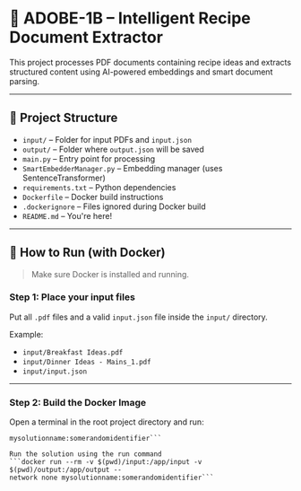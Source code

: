 # 🧠 ADOBE-1B – Intelligent Recipe Document Extractor

This project processes PDF documents containing recipe ideas and extracts structured content using AI-powered embeddings and smart document parsing.

---

## 📁 Project Structure

- `input/` – Folder for input PDFs and `input.json`
- `output/` – Folder where `output.json` will be saved
- `main.py` – Entry point for processing
- `SmartEmbedderManager.py` – Embedding manager (uses SentenceTransformer)
- `requirements.txt` – Python dependencies
- `Dockerfile` – Docker build instructions
- `.dockerignore` – Files ignored during Docker build
- `README.md` – You're here!

---

## 🚀 How to Run (with Docker)

> Make sure Docker is installed and running.

### Step 1: Place your input files

Put all `.pdf` files and a valid `input.json` file inside the `input/` directory.

Example:

- `input/Breakfast Ideas.pdf`
- `input/Dinner Ideas - Mains_1.pdf`
- `input/input.json`

---

### Step 2: Build the Docker Image

Open a terminal in the root project directory and run:
```docker build --platform linux/amd64 -t
mysolutionname:somerandomidentifier```

Run the solution using the run command 
```docker run --rm -v $(pwd)/input:/app/input -v $(pwd)/output:/app/output --
network none mysolutionname:somerandomidentifier```
